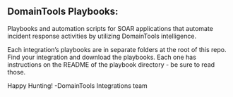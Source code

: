 ## DomainTools Playbooks:
Playbooks and automation scripts for SOAR applications that automate incident response activities by utilizing DomainTools intelligence.

Each integration’s playbooks are in separate folders at the root of this repo. Find your integration and download the playbooks. Each one has instructions on the README of the playbook directory - be sure to read those. 


Happy Hunting!
-DomainTools Integrations team
